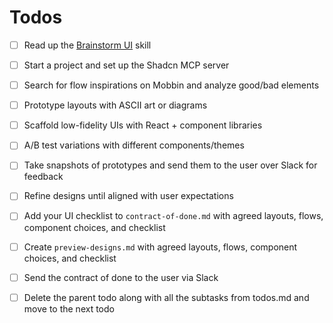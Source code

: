 # Todos

- [ ] Read up the [Brainstorm UI](./brainstorm-ui.md) skill
- [ ] Start a project and set up the Shadcn MCP server
- [ ] Search for flow inspirations on Mobbin and analyze good/bad elements
- [ ] Prototype layouts with ASCII art or diagrams
- [ ] Scaffold low-fidelity UIs with React + component libraries
- [ ] A/B test variations with different components/themes
- [ ] Take snapshots of prototypes and send them to the user over Slack for feedback
- [ ] Refine designs until aligned with user expectations
- [ ] Add your UI checklist to `contract-of-done.md` with agreed layouts, flows, component choices, and checklist
- [ ] Create `preview-designs.md` with agreed layouts, flows, component choices, and checklist
- [ ] Send the contract of done to the user via Slack
- [ ] Delete the parent todo along with all the subtasks from todos.md and move to the next todo 


